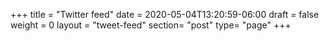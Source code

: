 +++
title = "Twitter feed"
date = 2020-05-04T13:20:59-06:00
draft = false
weight = 0
layout = "tweet-feed"
section= "post"
type= "page"
+++